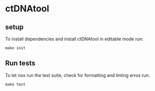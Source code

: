 # ctDNAtool

## setup
To install dependencies and install ctDNAtool in editable mode run:
```
make init
```
## Run tests
To let nox run the test suite, check for formatting and linting erros run:
```
make test
```
